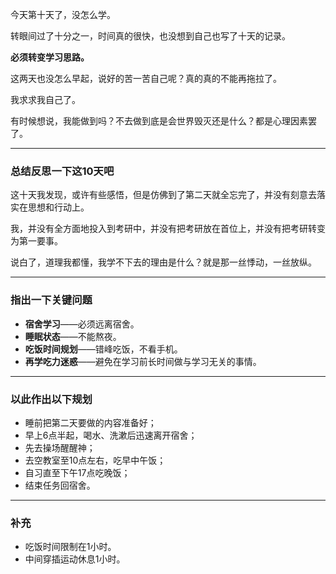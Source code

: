 今天第十天了，没怎么学。

转眼间过了十分之一，时间真的很快，也没想到自己也写了十天的记录。

**必须转变学习思路。**

这两天也没怎么早起，说好的苦一苦自己呢？真的真的不能再拖拉了。

我求求我自己了。

有时候想说，我能做到吗？不去做到底是会世界毁灭还是什么？都是心理因素罢了。

---

### 总结反思一下这10天吧

这十天我发现，或许有些感悟，但是仿佛到了第二天就全忘完了，并没有刻意去落实在思想和行动上。

我，并没有全方面地投入到考研中，并没有把考研放在首位上，并没有把考研转变为第一要事。

说白了，道理我都懂，我学不下去的理由是什么？就是那一丝悸动，一丝放纵。

---

### 指出一下关键问题

- **宿舍学习**——必须远离宿舍。  
- **睡眠状态**——不能熬夜。  
- **吃饭时间规划**——错峰吃饭，不看手机。
- **再学吃力迷惑**——避免在学习前长时间做与学习无关的事情。

---

### 以此作出以下规划

- 睡前把第二天要做的内容准备好；  
- 早上6点半起，喝水、洗漱后迅速离开宿舍；
- 先去操场醒醒神； 
- 去空教室至10点左右，吃早中午饭；  
- 自习直至下午17点吃晚饭；  
- 结束任务回宿舍。

---

### 补充

- 吃饭时间限制在1小时。  
- 中间穿插运动休息1小时。
